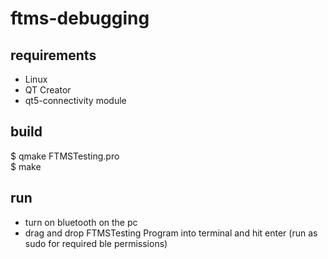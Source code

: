 # ftms-debugging

## requirements
- Linux
- QT Creator
- qt5-connectivity module

## build
$ qmake FTMSTesting.pro <br>
$ make

## run
- turn on bluetooth on the pc
- drag and drop FTMSTesting Program into terminal and hit enter (run as sudo for required ble permissions)
